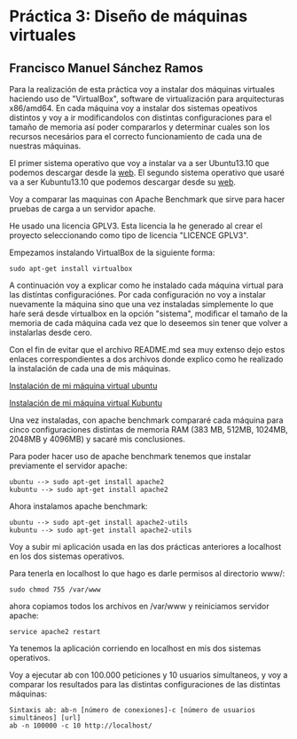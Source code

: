 # Práctica 3: Diseño de máquinas virtuales

## Francisco Manuel Sánchez Ramos

Para la realización de esta práctica voy a instalar dos máquinas virtuales haciendo uso de "VirtualBox", software de virtualización para arquitecturas x86/amd64. En cada máquina voy a instalar dos sistemas opeativos distintos y voy a ir modificandolos con distintas configuraciones para el tamaño de memoria así poder compararlos y determinar cuales son los recursos necesários para el correcto funcionamiento de cada una de nuestras máquinas.

El primer sistema operativo que voy a instalar va a ser Ubuntu13.10 que podemos descargar desde la [web](http://www.ubuntu.com/download/desktop). El segundo sistema operativo que usaré va a ser Kubuntu13.10 que podemos descargar desde su [web](http://www.kubuntu.org/getkubuntu).

Voy a comparar las maquinas con Apache Benchmark que sirve para hacer pruebas de carga a un servidor apache.

He usado una licencia GPLV3. Esta licencia la he generado al crear el proyecto seleccionando como tipo de licencia "LICENCE GPLV3".

Empezamos instalando VirtualBox de la siguiente forma:

    sudo apt-get install virtualbox

A continuación voy a explicar como he instalado cada máquina virtual para las distíntas configuraciónes. Por cada configuración no voy a instalar nuevamente la máquina sino que una vez instaladas simplemente lo que haŕe será desde virtualbox en la opción "sistema", modificar el tamaño de la memoria de cada máquina cada vez que lo deseemos sin tener que volver a instalarlas desde cero.

Con el fin de evitar que el archivo README.md sea muy extenso dejo estos enlaces correspondientes a dos archivos donde explico como he realizado la instalación de cada una de mis máquinas.

[Instalación de mi máquina virtual ubuntu](https://github.com/franciscomanuel/Practica3/blob/master/CreacionMaquinaVirtualUbuntu.md)

[Instalación de mi máquina virtual Kubuntu](https://github.com/franciscomanuel/Practica3/blob/master/CreacionMaquinaVirtualKubuntu.md)

Una vez instaladas, con apache benchmark compararé cada máquina para cinco configuraciones distintas de memoria RAM (383 MB, 512MB, 1024MB, 2048MB y 4096MB) y sacaré mis conclusiones. 

Para poder hacer uso de apache benchmark tenemos que instalar previamente el servidor apache:

    ubuntu --> sudo apt-get install apache2
    kubuntu --> sudo apt-get install apache2
    
Ahora instalamos apache benchmark:

    ubuntu --> sudo apt-get install apache2-utils
    kubuntu --> sudo apt-get install apache2-utils
    
Voy a subir mi aplicación usada en las dos prácticas anteriores a localhost en los dos sistemas operativos.
    
Para tenerla en localhost lo que hago es darle permisos al directorio www/:

    sudo chmod 755 /var/www
    
ahora copiamos todos los archivos en /var/www y reiniciamos servidor apache:

    service apache2 restart
    
Ya tenemos la aplicación corriendo en localhost en mis dos sistemas operativos.

Voy a ejecutar ab con 100.000 peticiones y 10 usuarios simultaneos, y voy a comparar los resultados para las distintas configuraciones de las distintas máquinas:

    Sintaxis ab: ab-n [número de conexiones]-c [número de usuarios simultáneos] [url]
    ab -n 100000 -c 10 http://localhost/
    



    

    









